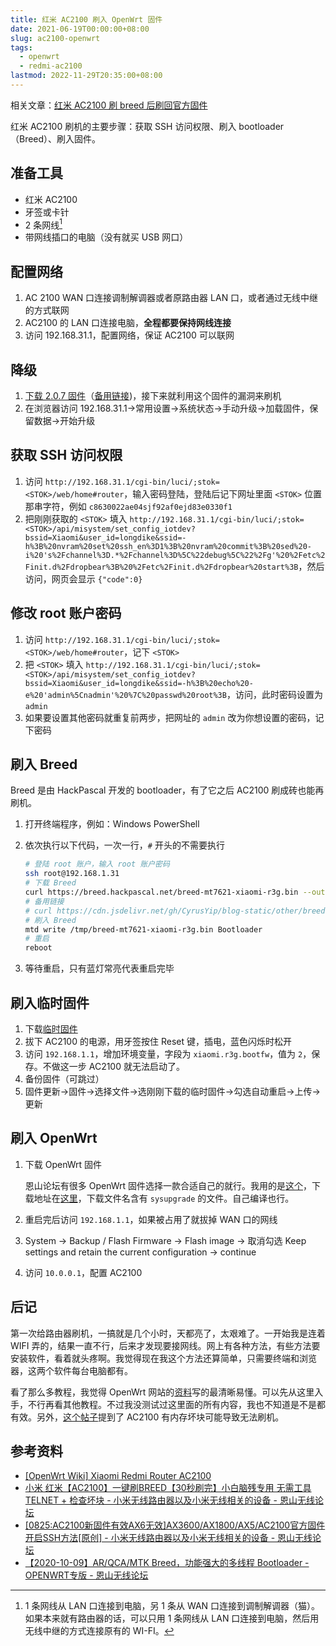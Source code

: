 ```yaml
---
title: 红米 AC2100 刷入 OpenWrt 固件
date: 2021-06-19T00:00:00+08:00
slug: ac2100-openwrt
tags:
  - openwrt
  - redmi-ac2100
lastmod: 2022-11-29T20:35:00+08:00
---
```


相关文章：[红米 AC2100 刷 breed 后刷回官方固件](/zh-cn/posts/2022/10/16/ac2100-stock-firmware/)

红米 AC2100 刷机的主要步骤：获取 SSH 访问权限、刷入 bootloader（Breed）、刷入固件。

## 准备工具

- 红米 AC2100
- 牙签或卡针
- 2 条网线[^xian]
- 带网线插口的电脑（没有就买 USB 网口）

[^xian]: 1 条网线从 LAN 口连接到电脑，另 1 条从 WAN 口连接到调制解调器（猫）。如果本来就有路由器的话，可以只用 1 条网线从 LAN 口连接到电脑，然后用无线中继的方式连接原有的 WI-FI。

## 配置网络

1. AC 2100 WAN 口连接调制解调器或者原路由器 LAN 口，或者通过无线中继的方式联网
1. AC2100 的 LAN 口连接电脑，**全程都要保持网线连接**
1. 访问 192.168.31.1，配置网络，保证 AC2100 可以联网

## 降级

1. [下载 2.0.7 固件](http://cdn.cnbj1.fds.api.mi-img.com/xiaoqiang/rom/rm2100/miwifi_rm2100_firmware_d6234_2.0.7.bin)（[备用链接](https://cdn.jsdelivr.net/gh/CyrusYip/blog-static/other/miwifi_rm2100_firmware_d6234_2.0.7.bin))，接下来就利用这个固件的漏洞来刷机
1. 在浏览器访问 192.168.31.1->常用设置->系统状态->手动升级->加载固件，保留数据->开始升级

## 获取 SSH 访问权限

1. 访问 `http://192.168.31.1/cgi-bin/luci/;stok=<STOK>/web/home#router`，输入密码登陆，登陆后记下网址里面 `<STOK>` 位置那串字符，例如 `c8630022ae04sjf92af0ejd83e0330f1`
1. 把刚刚获取的 `<STOK>` 填入 `http://192.168.31.1/cgi-bin/luci/;stok=<STOK>/api/misystem/set_config_iotdev?bssid=Xiaomi&user_id=longdike&ssid=-h%3B%20nvram%20set%20ssh_en%3D1%3B%20nvram%20commit%3B%20sed%20-i%20's%2Fchannel%3D.*%2Fchannel%3D%5C%22debug%5C%22%2Fg'%20%2Fetc%2Finit.d%2Fdropbear%3B%20%2Fetc%2Finit.d%2Fdropbear%20start%3B`，然后访问，网页会显示 `{"code":0}`

## 修改 root 账户密码

1. 访问 `http://192.168.31.1/cgi-bin/luci/;stok=<STOK>/web/home#router`，记下 `<STOK>`
1. 把 `<STOK>` 填入 `http://192.168.31.1/cgi-bin/luci/;stok=<STOK>/api/misystem/set_config_iotdev?bssid=Xiaomi&user_id=longdike&ssid=-h%3B%20echo%20-e%20'admin%5Cnadmin'%20%7C%20passwd%20root%3B`，访问，此时密码设置为 `admin`
1. 如果要设置其他密码就重复前两步，把网址的 `admin` 改为你想设置的密码，记下密码

## 刷入 Breed

Breed 是由 HackPascal 开发的 bootloader，有了它之后 AC2100 刷成砖也能再刷机。

1. 打开终端程序，例如：Windows PowerShell

1. 依次执行以下代码，一次一行，`#` 开头的不需要执行

    ```bash
    # 登陆 root 账户，输入 root 账户密码
    ssh root@192.168.1.31
    # 下载 Breed
    curl https://breed.hackpascal.net/breed-mt7621-xiaomi-r3g.bin --output  breed-mt7621-xiaomi-r3g.bin
    # 备用链接
    # curl https://cdn.jsdelivr.net/gh/CyrusYip/blog-static/other/breed-mt7621-xiaomi-r3g.bin --output  breed-mt7621-xiaomi-r3g.bin
    # 刷入 Breed
    mtd write /tmp/breed-mt7621-xiaomi-r3g.bin Bootloader
    # 重启
    reboot
    ```

1. 等待重启，只有蓝灯常亮代表重启完毕

## 刷入临时固件

1. 下载[临时固件](https://cdn.jsdelivr.net/gh/CyrusYip/blog-static/other/openwrt-ramips-mt7621-xiaomi_redmi-router-ac2100-initramfs-kernel.bin)
1. 拔下 AC2100 的电源，用牙签按住 Reset 键，插电，蓝色闪烁时松开
1. 访问 `192.168.1.1`，增加环境变量，字段为 `xiaomi.r3g.bootfw`，值为 `2`，保存。不做这一步 AC2100 就无法启动了。
1. 备份固件（可跳过）
1. 固件更新->固件->选择文件->选刚刚下载的临时固件->勾选自动重启->上传->更新

## 刷入 OpenWrt

1. 下载 OpenWrt 固件

    恩山论坛有很多 OpenWrt 固件选择一款合适自己的就行。我用的是[这个](https://www.right.com.cn/forum/thread-4048412-1-1.html)，下载地址在[这里](https://down.cloudorz.com/Router/LEDE/XiaoMi/XiaoMi-AC2100/Lean/)，下载文件名含有 `sysupgrade` 的文件。自己编译也行。

1. 重启完后访问 `192.168.1.1`，如果被占用了就拔掉 WAN 口的网线

1. System -> Backup / Flash Firmware -> Flash image -> 取消勾选 Keep settings and retain the current configuration -> continue

1. 访问 `10.0.0.1`，配置 AC2100

## 后记

第一次给路由器刷机，一搞就是几个小时，天都亮了，太艰难了。一开始我是连着 WIFI 弄的，结果一直不行，后来才发现要接网线。网上有各种方法，有些方法要安装软件，看着就头疼啊。我觉得现在我这个方法还算简单，只需要终端和浏览器，这两个软件每台电脑都有。

看了那么多教程，我觉得 OpenWrt 网站的[资料](https://openwrt.org/toh/xiaomi/xiaomi_redmi_router_ac2100)写的最清晰易懂。可以先从这里入手，不行再看其他教程。不过我没测试过这里面的所有内容，我也不知道是不是都有效。另外，[这个帖子](https://www.right.com.cn/forum/thread-4054150-1-1.html)提到了 AC2100 有内存坏块可能导致无法刷机。

## 参考资料

- [[OpenWrt Wiki] Xiaomi Redmi Router AC2100](https://openwrt.org/toh/xiaomi/xiaomi_redmi_router_ac2100)
- [小米 红米【AC2100】一键刷BREED【30秒刷完】小白脑残专用 无需工具TELNET + 检查坏块 - 小米无线路由器以及小米无线相关的设备 - 恩山无线论坛](https://www.right.com.cn/forum/thread-4066963-1-1.html)
- [[0825:AC2100新固件有效AX6无效]AX3600/AX1800/AX5/AC2100官方固件开启SSH方法[原创] - 小米无线路由器以及小米无线相关的设备 - 恩山无线论坛](https://www.right.com.cn/forum/thread-4032490-1-1.html)
- [【2020-10-09】AR/QCA/MTK Breed，功能强大的多线程 Bootloader - OPENWRT专版 - 恩山无线论坛](https://www.right.com.cn/forum/thread-161906-1-1.html)
